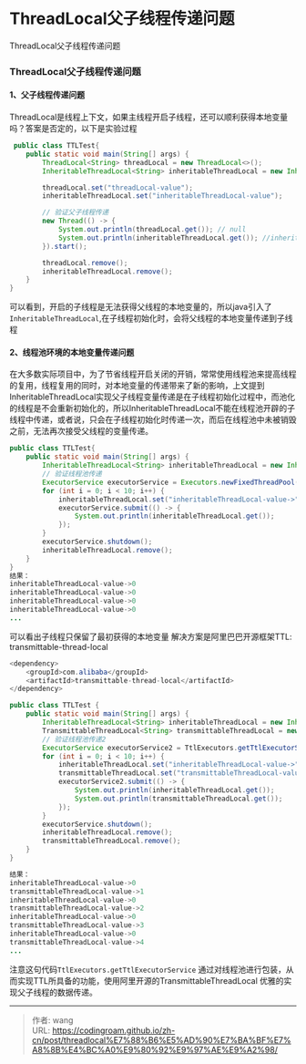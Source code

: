 # ThreadLocal父子线程传递问题


ThreadLocal父子线程传递问题

<!--more-->

### ThreadLocal父子线程传递问题



#### 1、父子线程传递问题

ThreadLocal是线程上下文，如果主线程开启子线程，还可以顺利获得本地变量吗？答案是否定的，以下是实验过程

```java
 public class TTLTest{
    public static void main(String[] args) {
        ThreadLocal<String> threadLocal = new ThreadLocal<>();
        InheritableThreadLocal<String> inheritableThreadLocal = new InheritableThreadLocal<>();

        threadLocal.set("threadLocal-value");
        inheritableThreadLocal.set("inheritableThreadLocal-value");

        // 验证父子线程传递
        new Thread(() -> {
            System.out.println(threadLocal.get()); // null
            System.out.println(inheritableThreadLocal.get()); //inheritableThreadLocal-value
        }).start();

        threadLocal.remove();
        inheritableThreadLocal.remove();
    }
}      

```

可以看到，开启的子线程是无法获得父线程的本地变量的，所以java引入了`InheritableThreadLocal`,在子线程初始化时，会将父线程的本地变量传递到子线程

#### 2、线程池环境的本地变量传递问题

在大多数实际项目中，为了节省线程开启关闭的开销，常常使用线程池来提高线程的复用，线程复用的同时，对本地变量的传递带来了新的影响，上文提到InheritableThreadLocal实现父子线程变量传递是在子线程初始化过程中，而池化的线程是不会重新初始化的，所以InheritableThreadLocal不能在线程池开辟的子线程中传递，或者说，只会在子线程初始化时传递一次，而后在线程池中未被销毁之前，无法再次接受父线程的变量传递。

```java
public class TTLTest{
    public static void main(String[] args) {
        InheritableThreadLocal<String> inheritableThreadLocal = new InheritableThreadLocal<>();
        // 验证线程池传递
        ExecutorService executorService = Executors.newFixedThreadPool(1);
        for (int i = 0; i < 10; i++) {
            inheritableThreadLocal.set("inheritableThreadLocal-value->" + i);
            executorService.submit(() -> {
                System.out.println(inheritableThreadLocal.get());
            });
        }
        executorService.shutdown();
        inheritableThreadLocal.remove();
    }
}
结果：
inheritableThreadLocal-value->0
inheritableThreadLocal-value->0
inheritableThreadLocal-value->0
inheritableThreadLocal-value->0
...

```

可以看出子线程只保留了最初获得的本地变量
解决方案是阿里巴巴开源框架TTL: transmittable-thread-local

```java
<dependency>
    <groupId>com.alibaba</groupId>
    <artifactId>transmittable-thread-local</artifactId>
</dependency>

```

```java
public class TTLTest {
    public static void main(String[] args) {
        InheritableThreadLocal<String> inheritableThreadLocal = new InheritableThreadLocal<>();
        TransmittableThreadLocal<String> transmittableThreadLocal = new TransmittableThreadLocal<>();
        // 验证线程池传递2
        ExecutorService executorService2 = TtlExecutors.getTtlExecutorService(Executors.newFixedThreadPool(1));
        for (int i = 0; i < 10; i++) {
            inheritableThreadLocal.set("inheritableThreadLocal-value->" + i);
            transmittableThreadLocal.set("transmittableThreadLocal-value->" + i);
            executorService2.submit(() -> {
                System.out.println(inheritableThreadLocal.get());
                System.out.println(transmittableThreadLocal.get());
            });
        }
        executorService.shutdown();
        inheritableThreadLocal.remove();
        transmittableThreadLocal.remove();
    }
}

结果：
inheritableThreadLocal-value->0
transmittableThreadLocal-value->1
inheritableThreadLocal-value->0
transmittableThreadLocal-value->2
inheritableThreadLocal-value->0
transmittableThreadLocal-value->3
inheritableThreadLocal-value->0
transmittableThreadLocal-value->4
...

```

注意这句代码`TtlExecutors.getTtlExecutorService` 通过对线程池进行包装，从而实现TTL所具备的功能，使用阿里开源的TransmittableThreadLocal 优雅的实现父子线程的数据传递。

---

> 作者: wang  
> URL: https://codingroam.github.io/zh-cn/post/threadlocal%E7%88%B6%E5%AD%90%E7%BA%BF%E7%A8%8B%E4%BC%A0%E9%80%92%E9%97%AE%E9%A2%98/  

